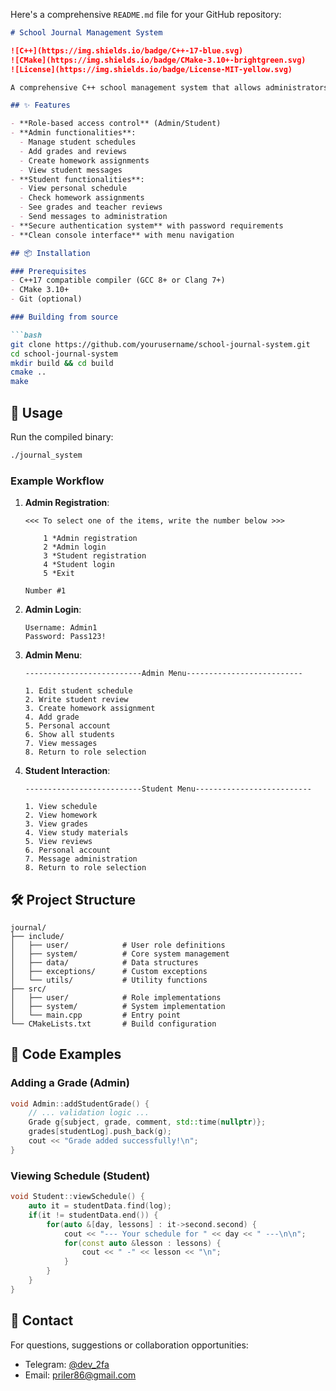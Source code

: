 Here's a comprehensive `README.md` file for your GitHub repository:

```markdown
# School Journal Management System

![C++](https://img.shields.io/badge/C++-17-blue.svg)
![CMake](https://img.shields.io/badge/CMake-3.10+-brightgreen.svg)
![License](https://img.shields.io/badge/License-MIT-yellow.svg)

A comprehensive C++ school management system that allows administrators and students to interact with academic records, schedules, and communications.

## ✨ Features

- **Role-based access control** (Admin/Student)
- **Admin functionalities**:
  - Manage student schedules
  - Add grades and reviews
  - Create homework assignments
  - View student messages
- **Student functionalities**:
  - View personal schedule
  - Check homework assignments
  - See grades and teacher reviews
  - Send messages to administration
- **Secure authentication system** with password requirements
- **Clean console interface** with menu navigation

## 📦 Installation

### Prerequisites
- C++17 compatible compiler (GCC 8+ or Clang 7+)
- CMake 3.10+
- Git (optional)

### Building from source

```bash
git clone https://github.com/yourusername/school-journal-system.git
cd school-journal-system
mkdir build && cd build
cmake ..
make
```

## 🚀 Usage

Run the compiled binary:
```bash
./journal_system
```

### Example Workflow

1. **Admin Registration**:
   ```
   <<< To select one of the items, write the number below >>>

       1 *Admin registration
       2 *Admin login
       3 *Student registration
       4 *Student login
       5 *Exit

   Number #1
   ```

2. **Admin Login**:
   ```
   Username: Admin1
   Password: Pass123!
   ```

3. **Admin Menu**:
   ```
   --------------------------Admin Menu--------------------------

   1. Edit student schedule
   2. Write student review
   3. Create homework assignment
   4. Add grade
   5. Personal account
   6. Show all students
   7. View messages
   8. Return to role selection
   ```

4. **Student Interaction**:
   ```
   --------------------------Student Menu--------------------------

   1. View schedule
   2. View homework
   3. View grades
   4. View study materials
   5. View reviews
   6. Personal account
   7. Message administration
   8. Return to role selection
   ```

## 🛠️ Project Structure

```
journal/
├── include/
│   ├── user/            # User role definitions
│   ├── system/          # Core system management
│   ├── data/            # Data structures
│   ├── exceptions/      # Custom exceptions
│   └── utils/           # Utility functions
├── src/
│   ├── user/            # Role implementations
│   ├── system/          # System implementation
│   └── main.cpp         # Entry point
└── CMakeLists.txt       # Build configuration
```

## 📝 Code Examples

### Adding a Grade (Admin)
```cpp
void Admin::addStudentGrade() {
    // ... validation logic ...
    Grade g{subject, grade, comment, std::time(nullptr)};
    grades[studentLog].push_back(g);
    cout << "Grade added successfully!\n";
}
```

### Viewing Schedule (Student)
```cpp
void Student::viewSchedule() {
    auto it = studentData.find(log);
    if(it != studentData.end()) {
        for(auto &[day, lessons] : it->second.second) {
            cout << "--- Your schedule for " << day << " ---\n\n";
            for(const auto &lesson : lessons) {
                cout << " -" << lesson << "\n";
            }
        }
    }
}
```

## 📧 Contact

For questions, suggestions or collaboration opportunities:

- Telegram: [@dev_2fa](https://t.me/dev_2fa)
- Email: [priler86@gmail.com](mailto:priler86@gmail.com)
